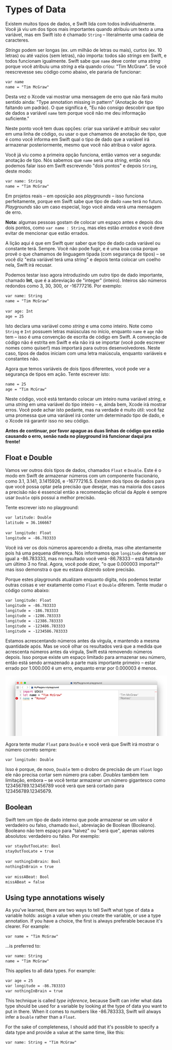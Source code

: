# Types of Data

Existem muitos tipos de dados, e Swift lida com todos individualmente. Você já viu um dos tipos mais importantes quando atribuiu um texto a uma variável, mas em Swift isto é chamado `String` – literalmente uma cadeia de caracteres.

*Strings* podem ser longas (ex. um milhão de letras ou mais), curtos (ex. 10 letras) ou até vazios (sem letras), não importa: todos são *strings* em Swift, e todos funcionam igualmente. Swift sabe que  `name` deve conter uma *string* porque você atribuiu uma *string* a ela quando criou: "Tim McGraw". Se você reescrevesse seu código como abaixo, ele pararia de funcionar:

    var name
    name = "Tim McGraw"

Desta vez o Xcode vai mostrar uma mensagem de erro que não fará muito sentido ainda: "Type annotation missing in pattern" (Anotação de tipo faltando um padrão). O que significa é, "Eu não consigo descobrir que tipo de dados a variável `name` tem porque você não me deu informação suficiente."

Neste ponto você tem duas opções: criar sua variável e atribuir seu valor em uma linha de código, ou usar o que chamamos de anotação de tipo, que é como você informa em Swift qual o tipo de dado que a variável irá armazenar posteriormente, mesmo que você não atribua o valor agora.

Você já viu como a primeira opção funciona, então vamos ver a segunda: anotação de tipo. Nós sabemos que `name` será uma *string*, então nós podemos falar isso em Swift escrevendo "dois pontos" e depois `String`, deste modo:

    var name: String
    name = "Tim McGraw"

Em projetos reais – em oposição aos *playgrounds* – isso funciona perfeitamente, porque em Swift sabe que tipo de dado `name` terá no futuro. *Playgrounds* são um caso especial, logo você ainda verá uma mensagem de erro.

**Nota:** algumas pessoas gostam de colocar um espaço antes e depois dos dois pontos, como `var name : String`, mas eles estão  *errados* e você deve evitar de mencionar que estão errados.

A lição aqui é que em Swift quer saber que tipo de dado cada variável ou constante terá. Sempre. Você não pode fugir, e é uma boa coisa porque provê o que chamamos de linguagem tipada (com segurança de tipos) – se você diz "esta variável terá uma string" e depois tenta colocar um coelho nela, Swift irá recusar.

Podemos testar isso agora introduzindo um outro tipo de dado importante, chamado **Int**, que é a abreviação de "integer" (inteiro). Inteiros são números redondos como 3, 30, 300, or -16777216. Por exemplo:

    var name: String
    name = "Tim McGraw"

    var age: Int
    age = 25

Isto declara uma variável como *string* e uma como inteiro. Note como `String` e `Int` possuem letras maiúsculas no início, enquanto `name` e `age` não tem – isso é uma convenção de escrita de código em Swift. A convenção de código não é estrita em Swift e ela não irá se importar (você pode escrever nomes como quiser!) mas importará para outros desenvolvedores. Neste caso, tipos de dados iniciam com uma letra maiúscula, enquanto variáveis e constantes não.

Agora que temos variáveis de dois tipos diferentes, você pode ver a segurança de tipos em ação. Tente escrever isto:

    name = 25
    age = "Tim McGraw"

Neste código, você está tentando colocar um inteiro numa variável *string*, e uma *string* em uma variável do tipo inteiro – e, ainda bem, Xcode irá mostrar erros. Você pode achar isto pedante, mas na verdade é muito útil: você faz uma promessa que uma variável irá conter um determinado tipo de dado, e o Xcode irá garantir isso no seu código.

**Antes de continuar, por favor apague as duas linhas de código que estão causando o erro, senão nada no playground irá funcionar daqui pra frente!**


## Float e Double

Vamos ver outros dois tipos de dados, chamados `Float` e `Double`. Este é o modo em Swift de armazenar números com um componente fracionário, como 3.1, 3.141, 3.1415926, e -16777216.5. Existem dois tipos de dados para que você possa optar pela precisão que desejar, mas na maioria dos casos a precisão não é essencial então a recomendação oficial da Apple é sempre usar `Double` opis possui a melhor precisão.

Tente escrever isto no playground:

    var latitude: Double
    latitude = 36.166667

    var longitude: Float
    longitude = -86.783333

Você irá ver os dois números aparecendo a direita, mas olhe atentamente pois há uma pequena diferença. Nós informamos que `longitude` deveria ser igual a -86.783333, mas no resultado você verá -86.78333 – está faltando um último 3 no final. Agora, você pode dizer, "o que 0.000003 importa?" mas isso demonstra o que eu estava dizendo sobre precisão.

Porque estes playgrounds atualizam enquanto digita, nós podemos testar outras coisas e ver exatamente como `Float` e `Double` diferem. Tente mudar o código como abaixo:

    var longitude: Float
    longitude = -86.783333
    longitude = -186.783333
    longitude = -1286.783333
    longitude = -12386.783333
    longitude = -123486.783333
    longitude = -1234586.783333

Estamos acrescentando números antes da vírgula, e mantendo a mesma quantidade após. Mas se você olhar os resultados verá que a medida que acrescenta números antes da vírgula, Swift está removendo números depois. Isso porque existe um espaço limitado para armazenar seu número, então está sendo armazenado a parte mais importante primeiro – estar errado por 1.000.000 é um erro, enquanto errar por 0.000003 é menos.

![Em Swift um Float armazena muito menos dados que um Double, então você deve uar Double sempre que possível.](0-4.png)

Agora tente mudar `Float` para `Double` e você verá que Swift irá mostrar o número correto sempre:

    var longitude: Double

Isso é porque, de novo, `Double` tem o drobro de precisão de um `Float` logo ele não precisa cortar sem número pra caber. *Doubles* também tem limitação, embora – se você tentar armazenar um número gigantesco como 123456789.123456789 você verá que será cortado para 123456789.12345679.


## Boolean

Swift tem um tipo de dado interno que pode armazenar se um valor é verdadeiro ou falso, chamado `Bool`, abreviação de Boolean (Booleano). Booleano não tem espaço para "talvez" ou "será que", apenas valores absolutos: verdadeiro ou falso. Por exemplo:

    var stayOutTooLate: Bool
    stayOutTooLate = true

    var nothingInBrain: Bool
    nothingInBrain = true

    var missABeat: Bool
    missABeat = false


## Using type annotations wisely

As you've learned, there are two ways to tell Swift what type of data a variable holds: assign a value when you create the variable, or use a type annotation. If you have a choice, the first is always preferable because it's clearer. For example:

    var name = "Tim McGraw"

…is preferred to:

    var name: String
    name = "Tim McGraw"

This applies to all data types. For example:

    var age = 25
    var longitude = -86.783333
    var nothingInBrain = true

This technique is called *type inference*, because Swift can infer what data type should be used for a variable by looking at the type of data you want to put in there. When it comes to numbers like -86.783333, Swift will always infer a `Double` rather than a `Float`.

For the sake of completeness, I should add that it's possible to specify a data type and provide a value at the same time, like this:

    var name: String = "Tim McGraw"


